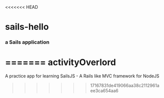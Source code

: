 <<<<<<< HEAD
# sails-hello
### a Sails application
=======
activityOverlord
================

A practice app for learning SailsJS - A Rails like MVC framework for NodeJS
>>>>>>> 17167831de419066aa38c2112961aee3ca654aa6
